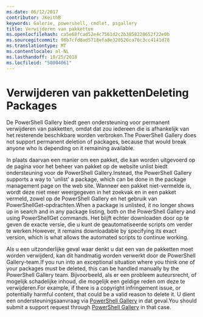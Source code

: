 ```yaml
---
ms.date: 06/12/2017
contributor: JKeithB
keywords: Galerie, powershell, cmdlet, psgallery
title: Verwijderen van pakketten
ms.openlocfilehash: ca5e68fcad52e4c7561d2c2b3858228652f22e0b
ms.sourcegitcommit: 98b7cfd8ad5718efa8e320526ca76c3cc4141d78
ms.translationtype: MT
ms.contentlocale: nl-NL
ms.lasthandoff: 10/25/2018
ms.locfileid: "50004061"
---
```

# <a name="deleting-packages"></a><span data-ttu-id="eaa03-103">Verwijderen van pakketten</span><span class="sxs-lookup"><span data-stu-id="eaa03-103">Deleting Packages</span></span>

<span data-ttu-id="eaa03-104">De PowerShell Gallery biedt geen ondersteuning voor permanent verwijderen van pakketten, omdat dat zou iedereen die is afhankelijk van het resterende beschikbare worden verbroken.</span><span class="sxs-lookup"><span data-stu-id="eaa03-104">The PowerShell Gallery does not support permanent deletion of packages, because that would break anyone who is depending on it remaining available.</span></span>

<span data-ttu-id="eaa03-105">In plaats daarvan een manier om een pakket, die kan worden uitgevoerd op de pagina voor het beheer van pakket op de website unlist biedt ondersteuning voor de PowerShell Gallery.</span><span class="sxs-lookup"><span data-stu-id="eaa03-105">Instead, the PowerShell Gallery supports a way to 'unlist' a package, which can be done in the package management page on the web site.</span></span>
<span data-ttu-id="eaa03-106">Wanneer een pakket niet-vermelde is, wordt deze niet meer weergegeven in het zoekvak en in een pakket vermeld, zowel op de PowerShell Gallery en het gebruik van PowerShellGet-opdrachten.</span><span class="sxs-lookup"><span data-stu-id="eaa03-106">When a package is unlisted, it no longer shows up in search and in any package listing, both on the PowerShell Gallery and using PowerShellGet commands.</span></span>
<span data-ttu-id="eaa03-107">Het blijft echter downloaden door op te geven de exacte versie, die u kunt de geautomatiseerde scripts om verder te werken.</span><span class="sxs-lookup"><span data-stu-id="eaa03-107">However, it remains downloadable by specifying its exact version, which is what allows the automated scripts to continue working.</span></span>

<span data-ttu-id="eaa03-108">Als u een uitzonderlijke geval waar denkt u dat een van de pakketten moet worden verwijderd, kan dit handmatig worden verwerkt door de PowerShell Gallery-team.</span><span class="sxs-lookup"><span data-stu-id="eaa03-108">If you run into an exceptional situation where you think one of your packages must be deleted, this can be handled manually by the PowerShell Gallery team.</span></span>
<span data-ttu-id="eaa03-109">Bijvoorbeeld, als er een probleem auteursrecht, of mogelijk schadelijke inhoud, die mogelijk een geldige reden om deze te verwijderen.</span><span class="sxs-lookup"><span data-stu-id="eaa03-109">For example, if there is a copyright infringement issue, or potentially harmful content, that could be a valid reason to delete it.</span></span>
<span data-ttu-id="eaa03-110">U dient een ondersteuningsaanvraag via [PowerShell Gallery](http://www.PowerShellGallery.com) in dat geval.</span><span class="sxs-lookup"><span data-stu-id="eaa03-110">You should submit a support request through [PowerShell Gallery](http://www.PowerShellGallery.com) in that case.</span></span>
